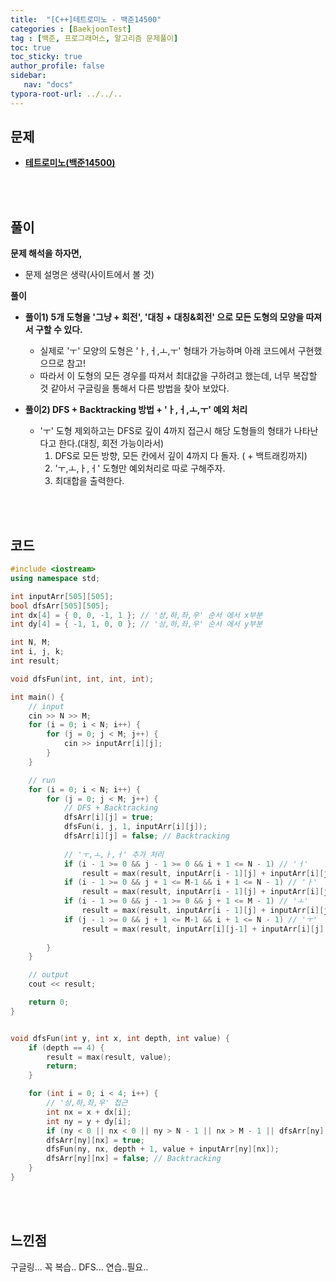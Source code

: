 ```yaml
---
title:  "[C++]테트로미노 - 백준14500"
categories : [BaekjoonTest]
tag : [백준, 프로그래머스, 알고리즘 문제풀이]
toc: true
toc_sticky: true
author_profile: false
sidebar:
   nav: "docs"
typora-root-url: ../../..
---
```




## 문제

* **[테트로미노(백준14500)](https://www.acmicpc.net/problem/14500)**

<br><br>

## 풀이

**문제 해석을 하자면,**

* 문제 설명은 생략(사이트에서 볼 것)



**풀이**

- **풀이1) 5개 도형을 '그냥 + 회전', '대칭 + 대칭&회전' 으로 모든 도형의 모양을 따져서 구할 수 있다.**
  - 실제로 'ㅜ' 모양의 도형은 'ㅏ,ㅓ,ㅗ,ㅜ'  형태가 가능하며 아래 코드에서 구현했으므로 참고!
  - 따라서 이 도형의 모든 경우를 따져서 최대값을 구하려고 했는데, 너무 복잡할 것 같아서 구글링을 통해서 다른 방법을 찾아 보았다.

- **풀이2) DFS + Backtracking 방법 + 'ㅏ,ㅓ,ㅗ,ㅜ' 예외 처리**
  - 'ㅜ' 도형 제외하고는 DFS로 깊이 4까지 접근시 해당 도형들의 형태가 나타난다고 한다.(대칭, 회전 가능이라서)
    1. DFS로 모든 방향, 모든 칸에서 깊이 4까지 다 돌자. ( + 백트래킹까지)
    2. 'ㅜ,ㅗ,ㅏ,ㅓ' 도형만 예외처리로 따로 구해주자.
    3. 최대합을 출력한다.


<br><br>

## 코드

```c++
#include <iostream>
using namespace std;

int inputArr[505][505];
bool dfsArr[505][505];
int dx[4] = { 0, 0, -1, 1 }; // '상,하,좌,우' 순서 에서 x부분
int dy[4] = { -1, 1, 0, 0 }; // '상,하,좌,우' 순서 에서 y부분

int N, M;
int i, j, k;
int result;

void dfsFun(int, int, int, int);

int main() {
	// input
	cin >> N >> M;
	for (i = 0; i < N; i++) {
		for (j = 0; j < M; j++) {
			cin >> inputArr[i][j];
		}
	}

	// run
	for (i = 0; i < N; i++) {
		for (j = 0; j < M; j++) {
			// DFS + Backtracking
			dfsArr[i][j] = true;
			dfsFun(i, j, 1, inputArr[i][j]);
			dfsArr[i][j] = false; // Backtracking
			
			// 'ㅜ,ㅗ,ㅏ,ㅓ' 추가 처리
			if (i - 1 >= 0 && j - 1 >= 0 && i + 1 <= N - 1) // 'ㅓ'
				result = max(result, inputArr[i - 1][j] + inputArr[i][j] + inputArr[i][j - 1] + inputArr[i + 1][j]);
			if (i - 1 >= 0 && j + 1 <= M-1 && i + 1 <= N - 1) // 'ㅏ'
				result = max(result, inputArr[i - 1][j] + inputArr[i][j] + inputArr[i][j + 1] + inputArr[i + 1][j]);
			if (i - 1 >= 0 && j - 1 >= 0 && j + 1 <= M - 1) // 'ㅗ'
				result = max(result, inputArr[i - 1][j] + inputArr[i][j] + inputArr[i][j - 1] + inputArr[i][j+1]);
			if (j - 1 >= 0 && j + 1 <= M-1 && i + 1 <= N - 1) // 'ㅜ'
				result = max(result, inputArr[i][j-1] + inputArr[i][j] + inputArr[i+1][j] + inputArr[i][j+1]);
			
		}
	}

	// output
	cout << result;

	return 0;
}


void dfsFun(int y, int x, int depth, int value) {
	if (depth == 4) {
		result = max(result, value);
		return;
	}

	for (int i = 0; i < 4; i++) {
		// '상,하,좌,우' 접근
		int nx = x + dx[i];
		int ny = y + dy[i];
		if (ny < 0 || nx < 0 || ny > N - 1 || nx > M - 1 || dfsArr[ny][nx]) continue;
		dfsArr[ny][nx] = true;
		dfsFun(ny, nx, depth + 1, value + inputArr[ny][nx]);
		dfsArr[ny][nx] = false; // Backtracking
	}
}
```

<br><br>

## 느낀점

구글링... 꼭 복습.. DFS... 연습..필요..
